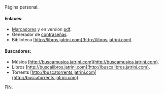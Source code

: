 Página personal.

#### **Enlaces:**
- [Marcadores](marcadores) y en versión [pdf](marcadores/marcadores.pdf).
- Generador de [contraseñas](passwords).
- Biblioteca [http://libros.jatrini.com](http://libros.jatrini.com)

#### **Buscadores:**
- Música [http://buscamusica.jatrini.com](http://buscamusica.jatrini.com).
- Libros [http://buscalibros.jatrini.com](http://buscalibros.jatrini.com).
- Torrents [http://buscatorrents.jatrini.com](http://buscatorrents.jatrini.com).

FIN.
